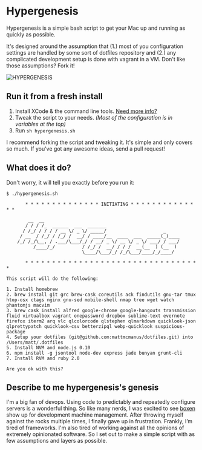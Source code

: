 # Hypergenesis

Hypergenesis is a simple bash script to get your Mac up and running as quickly as possible.

It's designed around the assumption that (1.) most of you configuration settings are handled by some sort of dotfiles repository and (2.) any complicated development setup is done with vagrant in a VM. Don't like those assumptions? Fork it!

![HYPERGENESIS](http://25.media.tumblr.com/tumblr_lxm124J68n1qizhaoo1_400.gif)

## Run it from a fresh install

1. Install XCode & the command line tools. [Need more info?](http://stackoverflow.com/a/9329325/109589)
2. Tweak the script to your needs. *(Most of the configuration is in variables at the top)*
3. Run `sh hypergenesis.sh`

I recommend forking the script and tweaking it. It's simple and only covers so much. If you've got any awesome ideas, send a pull request!

## What does it do?

Don't worry, it will tell you exactly before you run it:

```
$ ./hypergenesis.sh

       * * * * * * * * * * * * * * INITIATING * * * * * * * * * * * * * *

	    __  __
	   / / / /_  ______  ___  _______
	  / /_/ / / / / __ \/ _ \/ _____/                     _
	 / __  / /_/ / /_/ /  __/ / ____/__  ____  ___  _____(_)____
	/_/ /_/\__, / .___/\___/_/ / __/ _ \/ __ \/ _ \/ ___/ / ___/
	      /____/_/          / /_/ /  __/ / / /  __(__  ) (__  )
	                        \____/\___/_/ /_/\___/____/_/____/

       * * * * * * * * * * * * * * * * * * * * * * * * * * * * * * * * *

This script will do the following:

1. Install homebrew
2. brew install git grc brew-cask coreutils ack findutils gnu-tar tmux htop-osx ctags nginx gnu-sed mobile-shell nmap tree wget watch phantomjs macvim
3. brew cask install alfred google-chrome google-hangouts transmission fluid virtualbox vagrant onepassword dropbox sublime-text evernote firefox iterm2 arq vlc qlcolorcode qlstephen qlmarkdown quicklook-json qlprettypatch quicklook-csv betterzipql webp-quicklook suspicious-package
4. Setup your dotfiles (git@github.com:mattmcmanus/dotfiles.git) into /Users/matt/.dotfiles
5. Install NVM and node.js 0.10
6. npm install -g jsontool node-dev express jade bunyan grunt-cli
7. Install RVM and ruby 2.0

Are you ok with this?
```

## Describe to me hypergenesis's genesis

I'm a big fan of devops. Using code to predictably and repeatedly configure servers is a wonderful thing. So like many nerds, I was excited to see [boxen](https://www.github.com/boxen) show up for development machine management. After throwing myself against the rocks multiple times, I finally gave up in frustration. Frankly, I’m tired of frameworks. I'm also tired of working against all the opinions of extremely opinionated software. So I set out to make a simple script with as few assumptions and layers as possible.
